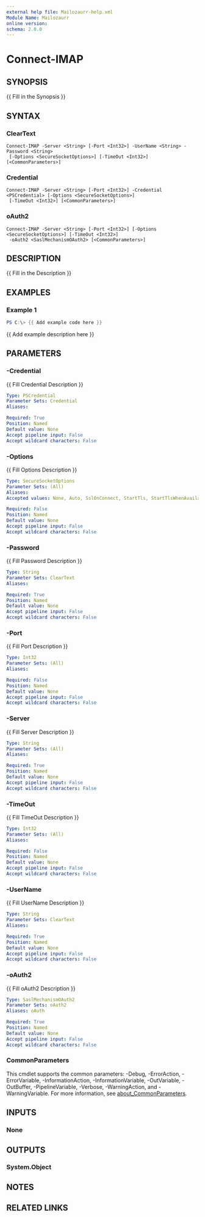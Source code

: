 ```yaml
---
external help file: Mailozaurr-help.xml
Module Name: Mailozaurr
online version:
schema: 2.0.0
---
```


# Connect-IMAP

## SYNOPSIS
{{ Fill in the Synopsis }}

## SYNTAX

### ClearText
```
Connect-IMAP -Server <String> [-Port <Int32>] -UserName <String> -Password <String>
 [-Options <SecureSocketOptions>] [-TimeOut <Int32>] [<CommonParameters>]
```

### Credential
```
Connect-IMAP -Server <String> [-Port <Int32>] -Credential <PSCredential> [-Options <SecureSocketOptions>]
 [-TimeOut <Int32>] [<CommonParameters>]
```

### oAuth2
```
Connect-IMAP -Server <String> [-Port <Int32>] [-Options <SecureSocketOptions>] [-TimeOut <Int32>]
 -oAuth2 <SaslMechanismOAuth2> [<CommonParameters>]
```

## DESCRIPTION
{{ Fill in the Description }}

## EXAMPLES

### Example 1
```powershell
PS C:\> {{ Add example code here }}
```

{{ Add example description here }}

## PARAMETERS

### -Credential
{{ Fill Credential Description }}

```yaml
Type: PSCredential
Parameter Sets: Credential
Aliases:

Required: True
Position: Named
Default value: None
Accept pipeline input: False
Accept wildcard characters: False
```

### -Options
{{ Fill Options Description }}

```yaml
Type: SecureSocketOptions
Parameter Sets: (All)
Aliases:
Accepted values: None, Auto, SslOnConnect, StartTls, StartTlsWhenAvailable

Required: False
Position: Named
Default value: None
Accept pipeline input: False
Accept wildcard characters: False
```

### -Password
{{ Fill Password Description }}

```yaml
Type: String
Parameter Sets: ClearText
Aliases:

Required: True
Position: Named
Default value: None
Accept pipeline input: False
Accept wildcard characters: False
```

### -Port
{{ Fill Port Description }}

```yaml
Type: Int32
Parameter Sets: (All)
Aliases:

Required: False
Position: Named
Default value: None
Accept pipeline input: False
Accept wildcard characters: False
```

### -Server
{{ Fill Server Description }}

```yaml
Type: String
Parameter Sets: (All)
Aliases:

Required: True
Position: Named
Default value: None
Accept pipeline input: False
Accept wildcard characters: False
```

### -TimeOut
{{ Fill TimeOut Description }}

```yaml
Type: Int32
Parameter Sets: (All)
Aliases:

Required: False
Position: Named
Default value: None
Accept pipeline input: False
Accept wildcard characters: False
```

### -UserName
{{ Fill UserName Description }}

```yaml
Type: String
Parameter Sets: ClearText
Aliases:

Required: True
Position: Named
Default value: None
Accept pipeline input: False
Accept wildcard characters: False
```

### -oAuth2
{{ Fill oAuth2 Description }}

```yaml
Type: SaslMechanismOAuth2
Parameter Sets: oAuth2
Aliases: oAuth

Required: True
Position: Named
Default value: None
Accept pipeline input: False
Accept wildcard characters: False
```

### CommonParameters
This cmdlet supports the common parameters: -Debug, -ErrorAction, -ErrorVariable, -InformationAction, -InformationVariable, -OutVariable, -OutBuffer, -PipelineVariable, -Verbose, -WarningAction, and -WarningVariable. For more information, see [about_CommonParameters](http://go.microsoft.com/fwlink/?LinkID=113216).

## INPUTS

### None

## OUTPUTS

### System.Object
## NOTES

## RELATED LINKS
